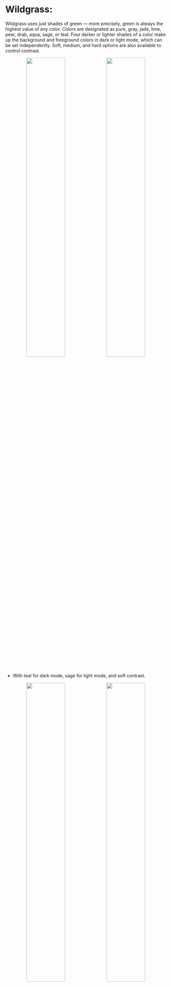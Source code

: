 # Wildgrass:

Wildgrass uses just shades of green &mdash; more precisely, green is always the highest value of any color. Colors are designated as pure, gray, jade, lime, pear, drab, aqua, sage, or teal. Four darker or lighter shades of a color make up the background and foreground colors in dark or light mode, which can be set independently. Soft, medium, and hard options are also available to control contrast.

<p align="center">
  <img width="49%" height="auto" src="https://user-images.githubusercontent.com/74194607/175755605-1be92d38-38cf-49e2-8834-09b4f2ff16c9.png" />
  <img width="49%" height="auto" src="https://user-images.githubusercontent.com/74194607/175755628-180004f6-8c15-411c-97a7-bbbdba95e5f9.png" />  
</p>

* With teal for dark mode, sage for light mode, and soft contrast.

<p align="center">
  <img width="49%" height="auto" src="https://user-images.githubusercontent.com/74194607/175755360-321f3899-5bdf-49fc-977e-f269967ef4d9.png" />
  <img width="49%" height="auto" src="https://user-images.githubusercontent.com/74194607/175755365-c3f65ade-68cd-4d8b-80a5-f20229de0f8d.png" />  
</p>

* Pure for dark and light mode, and medium contrast. These are the default settings.

<p align="center">
  <img width="49%" height="auto" src="https://user-images.githubusercontent.com/74194607/175755065-cf4c5f18-7078-4c7f-8573-e98b2b2d6161.png" />
  <img width="49%" height="auto" src="https://user-images.githubusercontent.com/74194607/175755167-01c06437-2739-4235-a44c-14b453a71251.png" />  
</p>

* With gray for the dark mode, drab for light mode, and hard contrast.

# Dark Mode and Light Mode:

The background colors in dark mode can be set with the name of a color,

```
let g:wildgrass_dark = 'jade'
```

or, in light mode, with

```
let g:wildgrass_light = 'lime'
```

and now dark mode will now have a jade background and lime foreground, and light mode will have a lime background and a jade foreground.

# Contrast:

Contrast changes three different things: how bright dark colors are, how bright light colors are, and the contrast between syntax (e.g. comments appear darker, and variable names appear brighter). 

```
let g:wildgrass_contrast = 'soft'
```
* In dark mode, dark colors are slightly brighter, and text is slightly darker. In light mode, light colors are slightly darker, and dark colors are slightly lighter. Contrast between syntax is minimal. 

```
let g:wildgrass_contrast = 'medium'
```
* Contrast is a halfway between soft and medium, intended to be pleasant for most users.

```
let g:wildgrass_contrast = 'hard'
```
* In dark mode, dark colors are slightly darker, and text is slightly brighter. In light mode, light colors are slightly lighter, and dark colors are slightly darker. Contrast between syntax is heavy.

# Palette:

Green is pleasant to look at, making it a natural choice for a colorscheme. Each designated color has a unique ratio of red/green/blue intended to make it as distinguishable as possible from the others. Unlike most colorschemes, Wildgrass does not rely on explicitly stating what each color is before assigning it to a highlight group. Rather, a function takes user settings and generates the correct colorscheme, thus ensuring users get the colors they expect while reducing code complexity and allowing more configuration options. The function is kept as simple as possible (about 80 lines of code) so as to not impede Vim startup time.

# Installation:

## Pathogen:

Simply clone into the directory where you keep your plugins. For example, 

```
cd ~/.vim/bundle/ && git clone https://github.com/mathofprimes/wildgrass.git
```

## Vim-Plug:

Add 

```Plug 'mathofprimes/wildgrass'``` 

to you're .vimrc file and run ```:PlugInstall``` in Vim.

## Vundle: 

Add 

```Plugin 'mathofprimes/wildgrass'``` 

to you're .vimrc file and run ```:PluginInstall``` in Vim.
